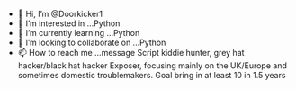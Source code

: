 - 👋 Hi, I’m @Doorkicker1
- 👀 I’m interested in ...Python
- 🌱 I’m currently learning ...Python
- 💞️ I’m looking to collaborate on ...Python
- 📫 How to reach me ...message
Script kiddie hunter, grey hat hacker/black hat hacker Exposer, focusing mainly on the UK/Europe and sometimes domestic troublemakers. Goal bring in at least 10 in 1.5 years
<!---
Doorkicker1/Doorkicker1 is a ✨ special ✨ repository because its `README.md` (this file) appears on your GitHub profile.
You can click the Preview link to take a look at your changes.
--->

